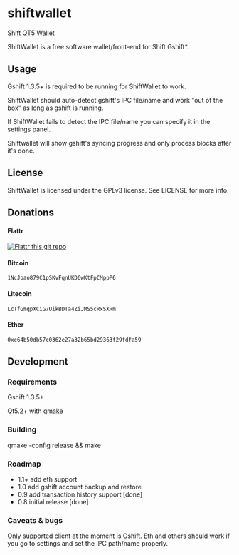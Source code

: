 # shiftwallet

Shift QT5 Wallet

ShiftWallet is a free software wallet/front-end for Shift Gshift*.

## Usage

Gshift 1.3.5+ is required to be running for ShiftWallet to work.

ShiftWallet should auto-detect gshift's IPC file/name and work "out of the box" as long as gshift is running.

If ShiftWallet fails to detect the IPC file/name you can specify it in the settings panel.

Shiftwallet will show gshift's syncing progress and only process blocks after it's done.

## License

ShiftWallet is licensed under the GPLv3 license. See LICENSE for more info.

## Donations

#### Flattr
[![Flattr this git repo](http://api.flattr.com/button/flattr-badge-large.png)](https://flattr.com/submit/auto?user_id=Almindor&url=https://github.com/almindor/shiftwallet&title=ShiftWallet&language=&tags=github&category=software)

#### Bitcoin
`1NcJoao879C1pSKvFqnUKD6wKtFpCMppP6`

#### Litecoin
`LcTfGmqpXCiG7UikBDTa4ZiJMS5cRxSXHm`

#### Ether
`0xc64b50db57c0362e27a32b65bd29363f29fdfa59`

## Development

### Requirements

Gshift 1.3.5+

Qt5.2+ with qmake

### Building

qmake -config release && make

### Roadmap

- 1.1+ add eth support
- 1.0 add gshift account backup and restore
- 0.9 add transaction history support [done]
- 0.8 initial release [done]

### Caveats & bugs

Only supported client at the moment is Gshift. Eth and others should work if you go to settings and set the IPC path/name properly.
